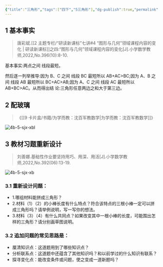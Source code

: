 ```yaml
---
{"title":"三角形","tags":["四下","5三角形"],"dg-publish":true,"permalink":"/5 课时设计/三角形/","dgPassFrontmatter":true,"noteIcon":""}
---
```



## 1 基本事实

> 唐彩斌.[[2 主题专栏/“研读新课标”七讲#4 “图形与几何”领域课程内容的变化 \| 研读新课标]]之四:“图形与几何”领域课程内容的变化[J].小学数学教师,2022,No.396(10):8-10.

基本事实:两点之间 线段最短。

然后逐一列举推导:因为 B、C 之间 线段 BC 最短所以 AB+AC>BC;因为 A、B 之间 线段 AB 最短所以 BC+AC>AB;因为 A、C 之间 线段 AC 最短所以 AB+BC>AC。从而得出结 论:三角形任意两边之和大于第三边。

## 2 配玻璃

> 《[[9 卡片盒/书籍/为学而教：沈百军教数学\|为学而教：沈百军教数学]]》

![4b-5-sjx-xbl](https://r2.edui123.com/2023/08/4b-5-sjx-xbl.jpg)

## 3 教材习题重新设计

> 刘善娜.基础性作业要坚持用巧、用深、用活[J].小学数学教师,2022,No.392(06):13-19.

![4b-5-sjx-xb](https://r2.edui123.com/2023/08/4b-5-sjx-xb.png)

### 3.1 重新设计问题：

- 1.哪组材料能拼成三角形？
- 2.材料（1）（2）的小棒长度有什么特点？符合该特点的三根小棒一定可以拼成三角形吗？请举例说明，写一写你的想法。
- 3.材料（3）（4）有什么共同点？如果改变其中一根小棒的长度，可能围出怎样的三角形？请分别画草图说明。

### 3.2 追加问题的常见思路是：

- 厘清知识点：这道题用到了哪些知识点？
- 分析联系点：这道题中还蕴含了其他知识吗？和以前学过的什么知识有联系？
- 探寻变化点：能改变条件或问题，使之变成一道新题吗？